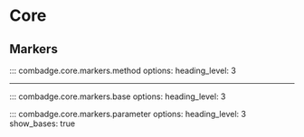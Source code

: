 # Core

## Markers

::: combadge.core.markers.method
    options:
        heading_level: 3

<hr>

::: combadge.core.markers.base
    options:
        heading_level: 3

::: combadge.core.markers.parameter
    options:
        heading_level: 3
        show_bases: true

